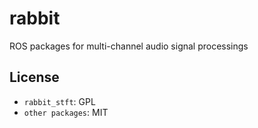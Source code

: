 # rabbit

ROS packages for multi-channel audio signal processings

License
-----------------------------------

 * `rabbit_stft`: GPL
 * `other packages`: MIT